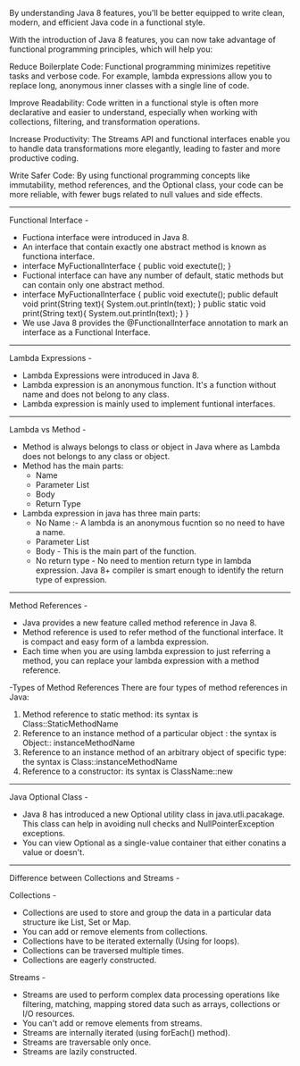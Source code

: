 By understanding Java 8 features, you'll be better equipped to write clean, modern, and efficient Java code in a functional style.

With the introduction of Java 8 features, you can now take advantage of functional programming principles, which will help you:

Reduce Boilerplate Code: Functional programming minimizes repetitive tasks and verbose code. For example, lambda expressions allow you to replace long, anonymous inner classes with a single line of code.

Improve Readability: Code written in a functional style is often more declarative and easier to understand, especially when working with collections, filtering, and transformation operations.

Increase Productivity: The Streams API and functional interfaces enable you to handle data transformations more elegantly, leading to faster and more productive coding.

Write Safer Code: By using functional programming concepts like immutability, method references, and the Optional class, your code can be more reliable, with fewer bugs related to null values and side effects.

---

Functional Interface -

- Fuctiona interface were introduced in Java 8.
- An interface that contain exactly one abstract method is known as functiona interface.
- interface MyFuctionalInterface {
  public void exectute();
  }
- Fuctional interface can have any number of default, static methods but can contain only one abstract method.
- interface MyFuctionalInterface {
  public void exectute();
  public default void print(String text){
  System.out.println(text);
  }
  public static void print(String text){
  System.out.println(text);
  }
  }
- We use Java 8 provides the @FunctionalInterface annotation to mark an interface as a Functional Interface.

---

Lambda Expressions -

- Lambda Expressions were introduced in Java 8.
- Lambda expression is an anonymous function. It's a function without name
  and does not belong to any class.
- Lambda expression is mainly used to implement funtional interfaces.

---

Lambda vs Method -

- Method is always belongs to class or object in Java where as Lambda does not belongs to any class or object.
- Method has the main parts:
  - Name
  - Parameter List
  - Body
  - Return Type
- Lambda expression in java has three main parts:
  - No Name :- A lambda is an anonymous fucntion so no need to have a name.
  - Parameter List
  - Body - This is the main part of the function.
  - No return type - No need to mention return type in lambda expression. Java 8+ compiler is smart enough to identify the return type of expression.

---

Method References -

- Java provides a new feature called method reference in Java 8.
- Method reference is used to refer method of the functional interface. It is compact and easy form of a lambda expression.
- Each time when you are using lambda expression to just referring a method, you can replace your lambda expression with a method reference.

-Types of Method References
There are four types of method references in Java:

1. Method reference to static method: its syntax is Class::StaticMethodName
2. Reference to an instance method of a particular object : the syntax is Object:: instanceMethodName
3. Reference to an instance method of an arbitrary object of specific type: the syntax is Class::instanceMethodName
4. Reference to a constructor: its syntax is ClassName::new

---

Java Optional Class -

- Java 8 has introduced a new Optional utility class in java.utli.pacakage. This class can help in avoiding null checks and NullPointerException exceptions.
- You can view Optional as a single-value container that either conatins a value or doesn't.

---

Difference between Collections and Streams -

Collections -

- Collections are used to store and group the data in a particular data structure ike List, Set or Map.
- You can add or remove elements from collections.
- Collections have to be iterated externally (Using for loops).
- Collections can be traversed multiple times.
- Collections are eagerly constructed.

Streams -

- Streams are used to perform complex data processing operations like filtering, matching, mapping stored data such as arrays, collections or I/O resources.
- You can't add or remove elements from streams.
- Streams are internally iterated (using forEach() method).
- Streams are traversable only once.
- Streams are lazily constructed.
